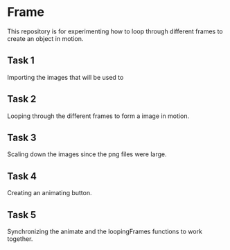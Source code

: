 # Frame

This repository is for experimenting how to loop through different frames to create an object in motion.

## Task 1
Importing the images that will be used to 

## Task 2
Looping through the different frames to form a image in motion.

## Task 3 
Scaling down the images since the png files were large.

## Task 4
Creating an animating button.

## Task 5
Synchronizing the animate and the loopingFrames functions to work together.
